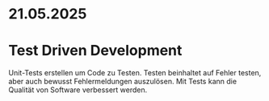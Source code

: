 # 21.05.2025

# Test Driven Development
Unit-Tests erstellen um Code zu Testen. Testen beinhaltet auf Fehler testen, aber auch bewusst Fehlermeldungen auszulösen. Mit Tests kann die Qualität von Software verbessert werden.